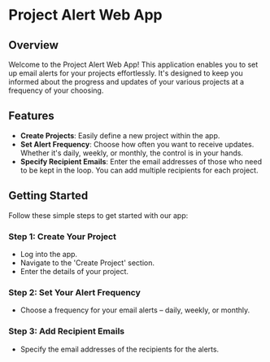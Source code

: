 
# Project Alert Web App

## Overview
Welcome to the Project Alert Web App! This application enables you to set up email alerts for your projects effortlessly. It's designed to keep you informed about the progress and updates of your various projects at a frequency of your choosing.

## Features
- **Create Projects**: Easily define a new project within the app.
- **Set Alert Frequency**: Choose how often you want to receive updates. Whether it's daily, weekly, or monthly, the control is in your hands.
- **Specify Recipient Emails**: Enter the email addresses of those who need to be kept in the loop. You can add multiple recipients for each project.

## Getting Started
Follow these simple steps to get started with our app:

### Step 1: Create Your Project
- Log into the app.
- Navigate to the 'Create Project' section.
- Enter the details of your project.

### Step 2: Set Your Alert Frequency
- Choose a frequency for your email alerts – daily, weekly, or monthly.

### Step 3: Add Recipient Emails
- Specify the email addresses of the recipients for the alerts.


